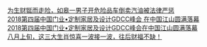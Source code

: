   
[为生财铤而走险，如皋一男子开危险品车倒卖汽油被法律严惩](http://www.dianyue.me/archives/709/wokvco99mxdmvbyz/)  
[2018第四届中国门业•定制家居及设计GDCC峰会 在中国江山圆满落幕](http://www.dianyue.me/archives/978/vqi72lezpvkujwns/)  
[2018第四届中国门业•定制家居及设计GDCC峰会在中国江山圆满落幕](http://www.dianyue.me/archives/381/gsigwxeudv0fcj1w/)  
[八月上旬，这三大生肖惊喜一波接一波，往后财福不缺！](http://www.dianyue.me/archives/979/fc280l107ao7wk5u/)